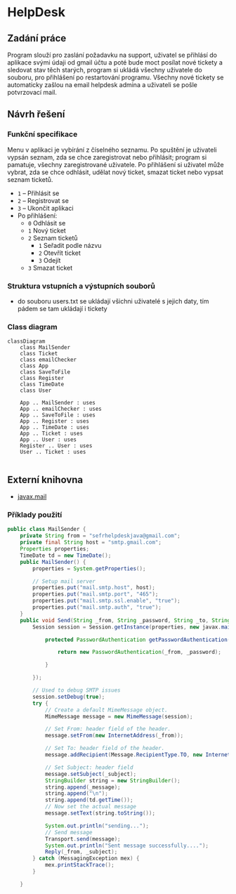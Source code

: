 # HelpDesk

## Zadání práce

Program slouží pro zaslání požadavku na support, uživatel se přihlásí do aplikace svými údaji od gmail účtu a poté bude moct posílat nové tickety a sledovat stav těch starých, program si ukládá všechny uživatele do souboru, pro přihlášení po restartování programu. Všechny nové tickety se automaticky zašlou na email helpdesk admina a uživateli se pošle potvrzovací mail.

## Návrh řešení

### Funkční specifikace

Menu v aplikaci je vybírání z číselného seznamu. Po spuštění je uživateli vypsán seznam, zda se chce zaregistrovat nebo přihlásit; program si pamatuje, všechny zaregistrované uživatele. Po přihlášení si uživatel může vybrat, zda se chce odhlásit, udělat nový ticket, smazat ticket nebo vypsat seznam ticketů.

* `1` – Přihlásit se
* `2` – Registrovat se
* `3` – Ukončit aplikaci
* Po přihlášení:
  * `0` Odhlásit se
  * `1` Nový ticket
  * `2` Seznam ticketů
    * `1` Seřadit podle názvu
    * `2` Otevřít ticket
    * `3` Odejít  
  * `3` Smazat ticket

### Struktura vstupních a výstupních souborů

* do souboru users.txt se ukládají všichni uživatelé s jejich daty, tím pádem se tam ukládají i tickety
### Class diagram

```mermaid
classDiagram
    class MailSender
    class Ticket
    class emailChecker
    class App
    class SaveToFile
    class Register
    class TimeDate
    class User

    App .. MailSender : uses
    App .. emailChecker : uses
    App .. SaveToFile : uses
    App .. Register : uses
    App .. TimeDate : uses
    App .. Ticket : uses
    App .. User : uses
    Register .. User : uses
    User .. Ticket : uses
    
```

## Externí knihovna

* [javax.mail](https://javaee.github.io/javamail/)

### Příklady použití

```java
public class MailSender {
    private String from = "sefrhelpdeskjava@gmail.com";
    private final String host = "smtp.gmail.com";
    Properties properties;
    TimeDate td = new TimeDate();
    public MailSender() {
        properties = System.getProperties();

        // Setup mail server
        properties.put("mail.smtp.host", host);
        properties.put("mail.smtp.port", "465");
        properties.put("mail.smtp.ssl.enable", "true");
        properties.put("mail.smtp.auth", "true");
    }
    public void Send(String _from, String _password, String _to, String _subject, String _message){
        Session session = Session.getInstance(properties, new javax.mail.Authenticator() {

            protected PasswordAuthentication getPasswordAuthentication() {

                return new PasswordAuthentication(_from, _password);

            }

        });

        // Used to debug SMTP issues
        session.setDebug(true);
        try {
            // Create a default MimeMessage object.
            MimeMessage message = new MimeMessage(session);

            // Set From: header field of the header.
            message.setFrom(new InternetAddress(_from));

            // Set To: header field of the header.
            message.addRecipient(Message.RecipientType.TO, new InternetAddress(_to));

            // Set Subject: header field
            message.setSubject(_subject);
            StringBuilder string = new StringBuilder();
            string.append(_message);
            string.append("\n");
            string.append(td.getTime());
            // Now set the actual message
            message.setText(string.toString());

            System.out.println("sending...");
            // Send message
            Transport.send(message);
            System.out.println("Sent message successfully....");
            Reply(_from, _subject);
        } catch (MessagingException mex) {
            mex.printStackTrace();
        }

    }
```

